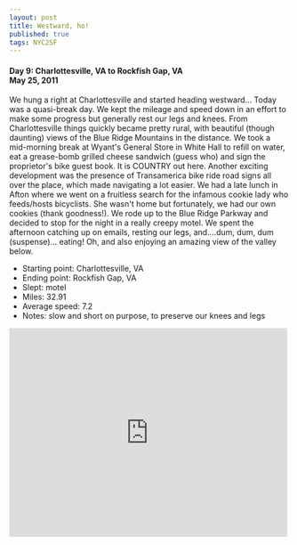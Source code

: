 ```yaml
---
layout: post
title: Westward, ho!
published: true
tags: NYC2SF
---
```

#### Day 9: Charlottesville, VA to Rockfish Gap, VA<br/>May 25, 2011

We hung a right at Charlottesville and started heading westward...  Today was a
quasi-break day. We kept the mileage and speed down in an effort to make some
progress but generally rest our legs and knees. From Charlottesville things
quickly became pretty rural, with beautiful (though daunting) views of the Blue
Ridge Mountains in the distance. We took a mid-morning break at Wyant's General
Store in White Hall to refill on water, eat a grease-bomb grilled cheese
sandwich (guess who) and sign the proprietor's bike guest book. It is COUNTRY
out here. Another exciting development was the presence of Transamerica bike
ride road signs all over the place, which made navigating a lot easier.  We had
a late lunch in Afton where we went on a fruitless search for the infamous
cookie lady who feeds/hosts bicyclists. She wasn't home but fortunately, we had
our own cookies (thank goodness!). We rode up to the Blue Ridge Parkway and
decided to stop for the night in a really creepy motel. We spent the afternoon
catching up on emails, resting our legs, and....dum, dum, dum (suspense)...
eating! Oh, and also enjoying an amazing view of the valley below.

* Starting point: Charlottesville, VA
* Ending point: Rockfish Gap, VA
* Slept: motel
* Miles: 32.91
* Average speed: 7.2
* Notes: slow and short on purpose, to preserve our knees and legs

<iframe src="https://www.flickr.com/photos/123683527@N06/13945296624/in/set-72157644114492326/player/" width="500" height="375" frameborder="0" allowfullscreen webkitallowfullscreen mozallowfullscreen oallowfullscreen msallowfullscreen></iframe>
